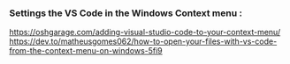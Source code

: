 

### Settings the VS Code in the Windows Context menu : 
https://oshgarage.com/adding-visual-studio-code-to-your-context-menu/
https://dev.to/matheusgomes062/how-to-open-your-files-with-vs-code-from-the-context-menu-on-windows-5fi9

